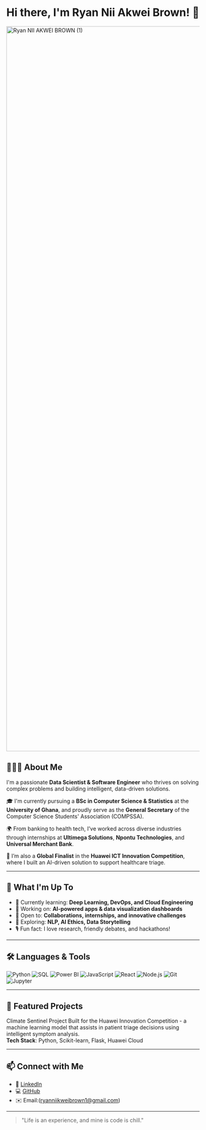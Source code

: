 # Hi there, I'm Ryan Nii Akwei Brown! 👋
<img width="3780" height="1890" alt="Ryan NII AKWEI BROWN (1)" src="https://github.com/user-attachments/assets/bd8c6404-4b8b-4557-9fec-608af3cd7f26" />
 <!-- Optional: Add a banner image -->

## 👨🏽‍💻 About Me

I'm a passionate **Data Scientist & Software Engineer** who thrives on solving complex problems and building intelligent, data-driven solutions.

🎓 I'm currently pursuing a **BSc in Computer Science & Statistics** at the **University of Ghana**, and proudly serve as the **General Secretary** of the Computer Science Students' Association (COMPSSA).

🌍 From banking to health tech, I’ve worked across diverse industries through internships at **Ultimega Solutions**, **Npontu Technologies**, and **Universal Merchant Bank**.

🏅 I’m also a **Global Finalist** in the **Huawei ICT Innovation Competition**, where I built an AI-driven solution to support healthcare triage.

---

## 🚀 What I'm Up To

- 🌱 Currently learning: **Deep Learning, DevOps, and Cloud Engineering**
- 🔭 Working on: **AI-powered apps & data visualization dashboards**
- 🤝 Open to: **Collaborations, internships, and innovative challenges**
- 🧠 Exploring: **NLP, AI Ethics, Data Storytelling**
- 🎙️ Fun fact: I love research, friendly debates, and hackathons!

---

## 🛠️ Languages & Tools

![Python](https://img.shields.io/badge/Python-3776AB?style=flat-square&logo=python&logoColor=white)
![SQL](https://img.shields.io/badge/SQL-003B57?style=flat-square&logo=postgresql&logoColor=white)
![Power BI](https://img.shields.io/badge/Power%20BI-F2C811?style=flat-square&logo=powerbi&logoColor=black)
![JavaScript](https://img.shields.io/badge/JavaScript-F7DF1E?style=flat-square&logo=javascript&logoColor=black)
![React](https://img.shields.io/badge/React-61DAFB?style=flat-square&logo=react&logoColor=black)
![Node.js](https://img.shields.io/badge/Node.js-339933?style=flat-square&logo=node.js&logoColor=white)
![Git](https://img.shields.io/badge/Git-F05032?style=flat-square&logo=git&logoColor=white)
![Jupyter](https://img.shields.io/badge/Jupyter-F37626?style=flat-square&logo=jupyter&logoColor=white)

---

## 📌 Featured Projects

Climate Sentinel Project
Built for the Huawei Innovation Competition - a machine learning model that assists in patient triage decisions using intelligent symptom analysis.  
**Tech Stack**: Python, Scikit-learn, Flask, Huawei Cloud

---

## 📫 Connect with Me
- 💼 [LinkedIn](https://www.linkedin.com/in/ryanintech/)
- 💻 [GitHub](https://github.com/blip-cmd)
- ✉️ Email:(ryanniikweibrown1@gmail.com)

---

> "Life is an experience, and mine is code is chill."

